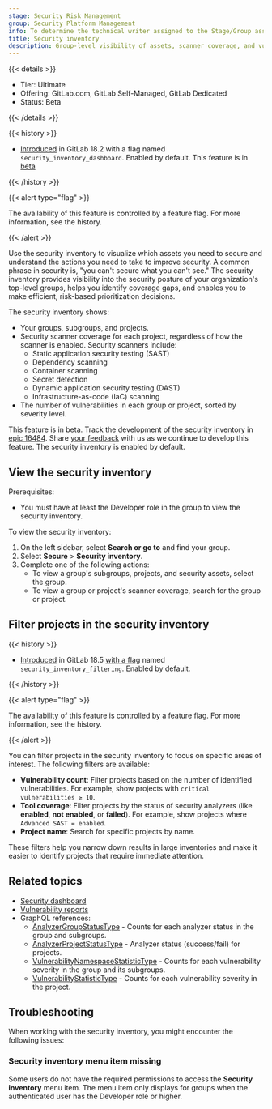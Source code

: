 ```yaml
---
stage: Security Risk Management
group: Security Platform Management
info: To determine the technical writer assigned to the Stage/Group associated with this page, see https://handbook.gitlab.com/handbook/product/ux/technical-writing/#assignments
title: Security inventory
description: Group-level visibility of assets, scanner coverage, and vulnerabilities.
---
```


{{< details >}}

- Tier: Ultimate
- Offering: GitLab.com, GitLab Self-Managed, GitLab Dedicated
- Status: Beta

{{< /details >}}

{{< history >}}

- [Introduced](https://gitlab.com/groups/gitlab-org/-/epics/16484) in GitLab 18.2 with a flag named `security_inventory_dashboard`. Enabled by default. This feature is in [beta](../../../policy/development_stages_support.md)

{{< /history >}}

{{< alert type="flag" >}}

The availability of this feature is controlled by a feature flag.
For more information, see the history.

{{< /alert >}}

Use the security inventory to visualize which assets you need to secure and understand the actions you need to take to improve security. A common phrase in security is, "you can't secure what you can't see." The security inventory provides visibility into the security posture of your organization's top-level groups, helps you identify coverage gaps, and enables you to make efficient, risk-based prioritization decisions.

The security inventory shows:

- Your groups, subgroups, and projects.
- Security scanner coverage for each project, regardless of how the scanner is enabled. Security scanners include:
  - Static application security testing (SAST)
  - Dependency scanning
  - Container scanning
  - Secret detection
  - Dynamic application security testing (DAST)
  - Infrastructure-as-code (IaC) scanning
- The number of vulnerabilities in each group or project, sorted by severity level.

This feature is in beta. Track the development of the security inventory in [epic 16484](https://gitlab.com/groups/gitlab-org/-/epics/16484). Share [your feedback](https://gitlab.com/gitlab-org/gitlab/-/issues/553062) with us as we continue to develop this feature. The security inventory is enabled by default.

## View the security inventory

Prerequisites:

- You must have at least the Developer role in the group to view the security inventory.

To view the security inventory:

1. On the left sidebar, select **Search or go to** and find your group.
1. Select **Secure** > **Security inventory**.
1. Complete one of the following actions:
   - To view a group's subgroups, projects, and security assets, select the group.
   - To view a group or project's scanner coverage, search for the group or project.

## Filter projects in the security inventory

{{< history >}}

- [Introduced](https://gitlab.com/gitlab-org/gitlab/-/issues/552224) in GitLab 18.5 [with a flag](../../../administration/feature_flags/_index.md) named `security_inventory_filtering`. Enabled by default.

{{< /history >}}

{{< alert type="flag" >}}

The availability of this feature is controlled by a feature flag.
For more information, see the history.

{{< /alert >}}

You can filter projects in the security inventory to focus on specific areas of interest.
The following filters are available:

- **Vulnerability count**: Filter projects based on the number of identified vulnerabilities. For example, show projects with `critical vulnerabilities ≥ 10`.
- **Tool coverage**: Filter projects by the status of security analyzers (like **enabled**, **not enabled**, or **failed**). For example, show projects where `Advanced SAST = enabled`.
- **Project name**: Search for specific projects by name.

These filters help you narrow down results in large inventories and make it easier to identify projects that require immediate attention.

## Related topics

- [Security dashboard](../security_dashboard/_index.md)
- [Vulnerability reports](../vulnerability_report/_index.md)
- GraphQL references:
  - [AnalyzerGroupStatusType](../../../api/graphql/reference/_index.md#analyzergroupstatustype) - Counts for each analyzer status in the group and subgroups.
  - [AnalyzerProjectStatusType](../../../api/graphql/reference/_index.md#analyzerprojectstatustype) - Analyzer status (success/fail) for projects.
  - [VulnerabilityNamespaceStatisticType](../../../api/graphql/reference/_index.md#vulnerabilitynamespacestatistictype) - Counts for each vulnerability severity in the group and its subgroups.
  - [VulnerabilityStatisticType](../../../api/graphql/reference/_index.md#vulnerabilitystatistictype) - Counts for each vulnerability severity in the project.

## Troubleshooting

When working with the security inventory, you might encounter the following issues:

### Security inventory menu item missing

Some users do not have the required permissions to access the **Security inventory** menu item. The menu item only displays for groups when the authenticated user has the Developer role or higher.
